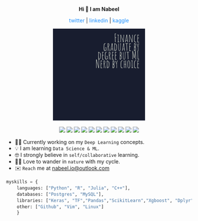 <p align="center"><b>Hi 👋 I am Nabeel</b></p>
<p align="center">
    <a style="color:dodgerblue">twitter</a> |
    <a style="color:dodgerblue">linkedin</a> |
    <a style="color:dodgerblue">kaggle</a> 
</p>

<p align="center"><img src="photo/FloopyBits2.png" width=250>
</p>

<p align="center">
<img  src="https://cdn.jsdelivr.net/gh/devicons/devicon/icons/python/python-original.svg"/ width=25>
<img
 src="https://www.r-project.org/logo/Rlogo.svg" width=25>
<img src="https://cdn.jsdelivr.net/gh/devicons/devicon/icons/julia/julia-original.svg" width=25 />
<img 
src="https://upload.wikimedia.org/wikipedia/commons/1/18/ISO_C%2B%2B_Logo.svg" width=25>
<img src="https://cdn.jsdelivr.net/gh/devicons/devicon/icons/postgresql/postgresql-original.svg" width=25/>
<img src="https://cdn.jsdelivr.net/gh/devicons/devicon/icons/mysql/mysql-original.svg" width=25/>
<img
src="https://pandas.pydata.org/static/img/pandas_mark.svg" width=25>
<img
src="https://upload.wikimedia.org/wikipedia/commons/0/05/Scikit_learn_logo_small.svg" width=25>
<img src="https://cdn.jsdelivr.net/gh/devicons/devicon/icons/tensorflow/tensorflow-original.svg" width=25/>
<img src="https://cdn.jsdelivr.net/gh/devicons/devicon/icons/vim/vim-original.svg" width=25/>
<img src="https://cdn.jsdelivr.net/gh/devicons/devicon/icons/linux/linux-original.svg" width=25 />
</p>          


* 👨‍💻 Currently working on my `Deep Learning` concepts.
* 💡 I am learning `Data Science & ML`.
* 🤓 I strongly believe in `self/collaborative` learning.
* 🚴‍♂️ Love to wander in `nature` with my cycle.
* ✉️ `Reach` me at nabeel.io@outlook.com


```python
myskills = {
    languages: ["Python", "R", "Julia", "C++"],
    databases: ["Postgres", "MySQL"],
    libraries: ["Keras", "TF","Pandas","ScikitLearn","Xgboost", "Dplyr", "ggplot2"]
    other: ["Github", "Vim", "Linux"]
    }
```
